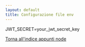 ```yaml
---
layout: default
title: Configurazione file env
---
```

<link rel="stylesheet" href="/assets/css/custom.css">

JWT_SECRET=your_jwt_secret_key

[Torna all'indice appunti node](./index)